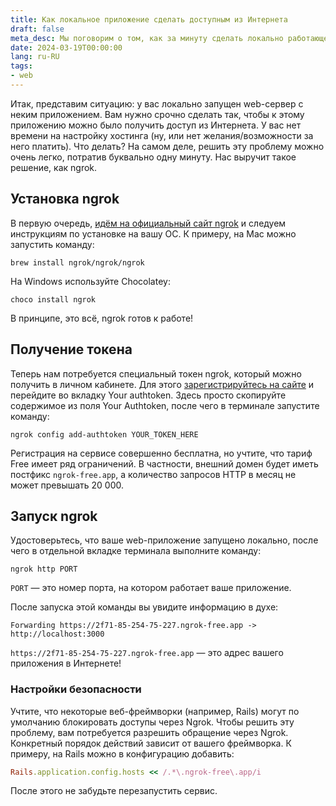 ```yaml
---
title: Как локальное приложение сделать доступным из Интернета
draft: false
meta_desc: Мы поговорим о том, как за минуту сделать локально работающее web-приложение доступным из Интернета.
date: 2024-03-19T00:00:00
lang: ru-RU
tags:
- web
---
```


Итак, представим ситуацию: у вас локально запущен web-сервер с неким приложением. Вам нужно срочно сделать так, чтобы к этому приложению можно было получить доступ из Интернета. У вас нет времени на настройку хостинга (ну, или нет желания/возможности за него платить). Что делать? На самом деле, решить эту проблему можно очень легко, потратив буквально одну минуту. Нас выручит такое решение, как ngrok.

## Установка ngrok

В первую очередь, [идём на официальный сайт ngrok](https://ngrok.com/download) и следуем инструкциям по установке на вашу ОС. К примеру, на Mac можно запустить команду:

```text
brew install ngrok/ngrok/ngrok
```

На Windows используйте Chocolatey:

```text
choco install ngrok
```

В принципе, это всё, ngrok готов к работе!

## Получение токена

Теперь нам потребуется специальный токен ngrok, который можно получить в личном кабинете. Для этого [зарегистрируйтесь на сайте](https://dashboard.ngrok.com/signup) и перейдите во вкладку Your authtoken. Здесь просто скопируйте содержимое из поля Your Authtoken, после чего в терминале запустите команду:

```text
ngrok config add-authtoken YOUR_TOKEN_HERE
```

Регистрация на сервисе совершенно бесплатна, но учтите, что тариф Free имеет ряд ограничений. В частности, внешний домен будет иметь постфикс `ngrok-free.app`, а количество запросов HTTP в месяц не может превышать 20 000.

## Запуск ngrok

Удостоверьтесь, что ваше web-приложение запущено локально, после чего в отдельной вкладке терминала выполните команду:

```text
ngrok http PORT
```

`PORT` &mdash; это номер порта, на котором работает ваше приложение.

После запуска этой команды вы увидите информацию в духе:

```text
Forwarding https://2f71-85-254-75-227.ngrok-free.app -> http://localhost:3000 
```

`https://2f71-85-254-75-227.ngrok-free.app` &mdash; это адрес вашего приложения в Интернете!

### Настройки безопасности

Учтите, что некоторые веб-фреймворки (например, Rails) могут по умолчанию блокировать доступы через Ngrok. Чтобы решить эту проблему, вам потребуется разрешить обращение через Ngrok. Конкретный порядок действий зависит от вашего фреймворка. К примеру, на Rails можно в конфигурацию добавить:

```ruby
Rails.application.config.hosts << /.*\.ngrok-free\.app/i
```

После этого не забудьте перезапустить сервис.